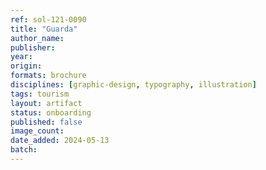 ```yaml
---
ref: sol-121-0090
title: "Guarda"
author_name:
publisher:
year:
origin:
formats: brochure
disciplines: [graphic-design, typography, illustration]
tags: tourism
layout: artifact
status: onboarding
published: false
image_count:
date_added: 2024-05-13
batch:
---
```


